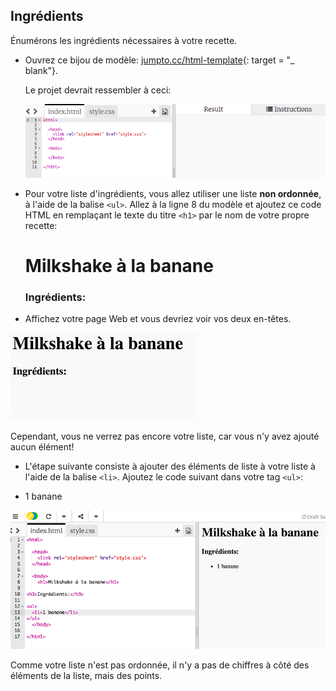 ## Ingrédients

Énumérons les ingrédients nécessaires à votre recette.

+ Ouvrez ce bijou de modèle: [jumpto.cc/html-template](http://jumpto.cc/html-template){: target = "_ blank"}.
    
    Le projet devrait ressembler à ceci:
    
    ![capture d'écran](images/recipe-starter.png)

+ Pour votre liste d'ingrédients, vous allez utiliser une liste **non ordonnée**, à l'aide de la balise `<ul>`. Allez à la ligne 8 du modèle et ajoutez ce code HTML en remplaçant le texte du titre `<h1>` par le nom de votre propre recette:

    <h1>Milkshake à la banane</h1>
    
    <h3>Ingrédients:</h3>
    
    <ul>
    
    </ul>
    

+ Affichez votre page Web et vous devriez voir vos deux en-têtes.

![capture d'écran](images/recipe-headings.png)

Cependant, vous ne verrez pas encore votre liste, car vous n'y avez ajouté aucun élément!

+ L'étape suivante consiste à ajouter des éléments de liste à votre liste à l'aide de la balise `<li>`. Ajoutez le code suivant dans votre tag `<ul>`:

    <li>1 banane</li>
    

![capture d'écran](images/recipe-ul.png)

Comme votre liste n'est pas ordonnée, il n'y a pas de chiffres à côté des éléments de la liste, mais des points.